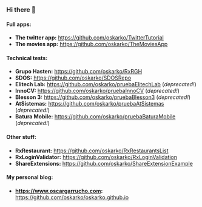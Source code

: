 ### Hi there 👋

#### Full apps:
  - **The twitter app:** https://github.com/oskarko/TwitterTutorial
  - **The movies app:** https://github.com/oskarko/TheMoviesApp
  
  
#### Technical tests:
  - **Grupo Hasten:** https://github.com/oskarko/RxRGH
  - **SDOS:** https://github.com/oskarko/SDOSRepo
  - **Elitech Lab:** https://github.com/oskarko/pruebaElitechLab (*deprecated!*)
  - **InnoCV:** https://github.com/oskarko/pruebaInnoCV (*deprecated!*)
  - **Blesson 3:** https://github.com/oskarko/pruebaBlesson3 (*deprecated!*)
  - **AtSistemas:** https://github.com/oskarko/pruebaAtSistemas (*deprecated!*)
  - **Batura Mobile:** https://github.com/oskarko/pruebaBaturaMobile (*deprecated!*)
  
  
 #### Other stuff:
  - **RxRestaurant:** https://github.com/oskarko/RxRestaurantsList
  - **RxLoginValidator:** https://github.com/oskarko/RxLoginValidation
  - **ShareExtensions:** https://github.com/oskarko/ShareExtensionExample
  
  
  #### My personal blog:
  - **https://www.oscargarrucho.com:** https://github.com/oskarko/oskarko.github.io
 
<!--
**oskarko/oskarko** is a ✨ _special_ ✨ repository because its `README.md` (this file) appears on your GitHub profile.

Here are some ideas to get you started:

- 🔭 I’m currently working on ...
- 🌱 I’m currently learning ...
- 👯 I’m looking to collaborate on ...
- 🤔 I’m looking for help with ...
- 💬 Ask me about ...
- 📫 How to reach me: ...
- 😄 Pronouns: ...
- ⚡ Fun fact: ...
-->
